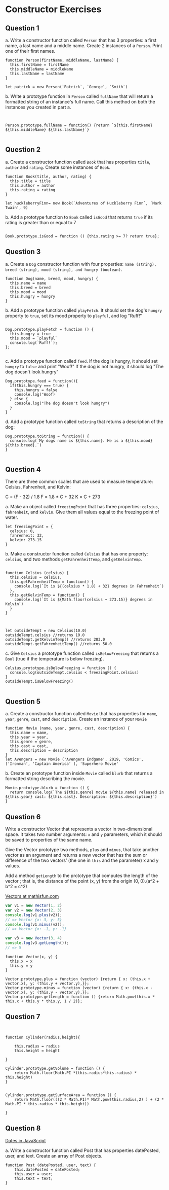 # Constructor Exercises

## Question 1

a. Write a constructor function called `Person` that has 3 properties: a first name, a last name and a middle name. Create 2 instances of a `Person`. Print one of their first names.

```
function Person(firstName, middleName, lastName) {
  this.firstName = firstName
  this.middleName = middleName
  this.lastName = lastName
}

let patrick = new Person(`Patrick`, `George`, `Smith`)

```

b. Write a prototype function in `Person` called `fullName` that will return a formatted string of an instance's full name. Call this method on both the instances you created in part a.
```


Person.prototype.fullName = function() {return `${this.firstName} ${this.middleName} ${this.lastName}`}


```

## Question 2

a. Create a constructor function called `Book` that has properties `title`, `author` and `rating`. Create some instances of `Book`.
```
function Book(title, author, rating) {
  this.title = title
  this.author = author
  this.rating = rating
}

let huckleberryFinn= new Book(`Adventures of Huckleberry Finn`, `Mark Twain', 9)

```

b. Add a prototype function to `Book` called `isGood` that returns `true` if its rating is greater than or equal to 7

```

Book.prototype.isGood = function () {this.rating >= 7? return true};

```


## Question 3

a. Create a `Dog` constructor function with four properties: `name (string), breed (string), mood (string), and hungry (boolean)`.
```
function Dog(name, breed, mood, hungry) {
  this.name = name
  this.breed = breed
  this.mood = mood
  this.hungry = hungry
}

````
b. Add a prototype function called `playFetch`. It should set the dog's `hungry` property to `true`, set its mood property to `playful`, and log "Ruff!"

```

Dog.prototype.playFetch = function () {
  this.hungry = true
  this.mood = `playful`
  console.log(`Ruff!`);
};


```

c. Add a prototype function called `feed`. If the dog is hungry, it should set `hungry` to `false` and print "Woof!" If the dog is not hungry, it should log "The dog doesn't look hungry"

```
Dog.prototype.feed = function(){
  if(this.hungry === true) {
    this.hungry = false
    console.log('Woof)
  } else {
    console.log("The dog doesn't look hungry")
  }
}

```

d. Add a prototype function called `toString` that returns a description of the dog:

```
Dog.prototype.toString = function() {
  console.log(`My dogs name is ${this.name}. He is a ${this.mood} ${this.breed}.`)
}


```

## Question 4

There are three common scales that are used to measure temperature: Celsius, Fahrenheit, and Kelvin:

C = (F - 32) / 1.8
F = 1.8 * C + 32
K = C + 273

a. Make an object called `freezingPoint` that has three properties: `celsius`, `fahrenheit`, and `kelvin`. Give them all values equal to the freezing point of water.

```
let freezingPoint = {
  celsius: 0,
  fahrenheit: 32,
  kelvin: 273.15
}

```

b. Make a constructor function called `Celsius` that has one property: `celsius`, and two methods `getFahrenheitTemp`, and `getKelvinTemp`.

```

function Celsius (celsius) {
  this.celsius = celsius,
  this.getFahrenheitTemp = function() {
    console.log(`It is ${(celsius * 1.8) + 32} degrees in Fahrenheit`)
  }, 
  this.getKelvinTemp = function() {
    console.log(`It is ${Math.floor(celsius + 273.15)} degrees in Kelvin`)
  }
}



let outsideTempt = new Celsius(10.0)
outsideTempt.celsius //returns 10.0
outsideTempt.getKelvinTemp() //returns 283.0
outsideTempt.getFahrenheitTemp() //returns 50.0

```

c. Give `Celsius` a prototype function called `isBelowFreezing` that returns a `Bool` (true if the temperature is below freezing).

```
Celsius.prototype.isBelowFreezing = function () {
  console.log(outsideTempt.celsius < freezingPoint.celsius)
}
outsideTempt.isBelowFreezing()


```

## Question 5

a. Create a constructor function called `Movie` that has properties for `name`, `year`, `genre`, `cast`, and `description`. Create an instance of your `Movie`

```
function Movie (name, year, genre, cast, description) {
  this.name = name,
  this.year = year,
  this.genre = genre,
  this.cast = cast,
  this.description = description
}
let Avengers = new Movie ('Avengers Endgame', 2019, 'Comics', ['Ironman', 'Captain America' ], 'Superhero Movie'

```

b. Create an prototype function inside `Movie` called `blurb` that returns a formatted string describing the movie.
```
Movie.prototype.blurb = function () {
  return console.log(`The ${this.genre} movie ${this.name} released in ${this.year} cast: ${this.cast}. Description: ${this.description}`)
}
```


## Question 6
 
Write a constructor Vector that represents a vector in two-dimensional space.
It takes two number arguments: `x` and `y` parameters, which it should be saved to properties of the same name.

Give the Vector prototype two methods, `plus` and `minus`, that take another vector as an argument and
returns a new vector that has the sum or difference of the two vectors’ (the one in `this` and the parameter) x and y values.

Add a method `getLength` to the prototype that computes the length of the vector ;
that is, the distance of the point (x, y) from the origin (0, 0).(a^2 + b^2 = c^2)

[Vectors at mathisfun.com](https://www.mathsisfun.com/algebra/vectors.html)

```js
var v1 = new Vector(1, 2)
var v2 = new Vector(2, 3)
console.log(v1.plus(v2));
// => Vector {x: 3, y: 5}
console.log(v1.minus(v2));
// => Vector {x: -1, y: -1}

var v3 = new Vector(3, 4)
console.log(v3.getLength());
// => 5
```
```
function Vector(x, y) {
  this.x = x
  this.y = y
}

Vector.prototype.plus = function (vector) {return { x: (this.x + vector.x), y: (this.y + vector.y),}};
Vector.prototype.minus = function (vector) {return { x: (this.x - vector.x), y: (this.y - vector.y),}};
Vector.prototype.getLength = function () {return Math.pow(this.x * this.x + this.y * this.y, 1 / 2)};

```
## Question 7

```


function Cylinder(radius,height){

    this.radius = radius
    this.height = height

}

Cylinder.prototype.getVolume = function () {
    return Math.floor(Math.PI *(this.radius*this.radius) * this.height)
}


Cylinder.prototype.getSurfaceArea = function () {
    return Math.floor(((2 * Math.PI)* Math.pow(this.radius,2) ) + (2 * Math.PI * this.radius * this.height))

}

```


## Question 8

[Dates in JavaScript](https://www.digitalocean.com/community/tutorials/understanding-date-and-time-in-javascript#targetText=The%20Date%20object%20is%20a,the%20current%20date%20and%20time.)

a. Write a constructor function called Post that has properties datePosted, user, and text. Create an array of Post objects.

```
function Post (datePosted, user, text) {
    this.datePosted = datePosted;
    this.user = user;
    this.text = text;
} 

```